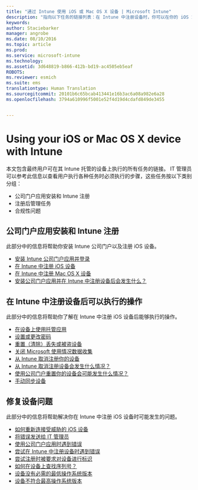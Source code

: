 ```yaml
---
title: "通过 Intune 使用 iOS 或 Mac OS X 设备 | Microsoft Intune"
description: "指向以下任务的链接列表：在 Intune 中注册设备时，你可以在你的 iOS 或 Mac OS X 移动设备上执行的任务"
keywords: 
author: Staciebarker
manager: angrobe
ms.date: 08/10/2016
ms.topic: article
ms.prod: 
ms.service: microsoft-intune
ms.technology: 
ms.assetid: 3d648819-b866-412b-bd19-ac4505eb5eaf
ROBOTS: 
ms.reviewer: esmich
ms.suite: ems
translationtype: Human Translation
ms.sourcegitcommit: 20101b6c65bcab413441e16b3ac6a08a982e6a28
ms.openlocfilehash: 3794a610996f5001e52f4d19d4cdafd849de3455


---
```


# Using your iOS or Mac OS X device with Intune

本文包含最终用户可在其 Intune 托管的设备上执行的所有任务的链接。 IT 管理员可以参考此信息以查看用户执行各种任务时必须执行的步骤，这些任务按以下类别分组：
- 公司门户应用安装和 Intune 注册
- 注册后管理任务
- 合规性问题

## 公司门户应用安装和 Intune 注册

此部分中的信息将帮助你安装 Intune 公司门户以及注册 iOS 设备。

- [安装 Intune 公司门户应用并登录](install-and-sign-in-to-the-intune-company-portal-app-ios.md)
- [在 Intune 中注册 iOS 设备](enroll-your-device-in-intune-ios.md)
- [在 Intune 中注册 Mac OS X 设备](enroll-your-device-in-intune-mac-os-x.md)
- [安装公司门户应用并在 Intune 中注册设备后会发生什么？](what-happens-if-you-install-the-Company-Portal-app-and-enroll-your-device-in-intune-ios.md)

## 在 Intune 中注册设备后可以执行的操作

此部分中的信息将帮助你了解在 Intune 中注册 iOS 设备后能够执行的操作。

- [在设备上使用托管应用](use-managed-apps-on-your-device-ios.md)
- [设置或更改密码](set-or-change-your-passcode-ios.md)
- [重置（清除）丢失或被盗设备](reset-erase-your-lost-or-stolen-device-ios.md)
- [关闭 Microsoft 使用情况数据收集](turn-off-microsoft-usage-data-collection-ios.md)
- [从 Intune 取消注册你的设备](unenroll-your-device-from-intune-ios.md)
- [从 Intune 取消注册设备会发生什么情况？](what-happens-if-you-unenroll-your-device-from-intune-ios.md)
- [使用公司门户重置你的设备会可能发生什么情况？](what-happens-if-you-reset-your-device-using-the-company-portal-ios.md)
- [手动同步设备](sync-your-device-manually-ios.md)

## 修复设备问题

此部分中的信息将帮助解决你在 Intune 中注册 iOS 设备时可能发生的问题。

- [如何重新连接受威胁的 iOS 设备](how-to-reconnect-a-compromised-ios-device.md)
- [将错误发送给 IT 管理员](send-errors-to-your-it-admin-ios.md)
- [使用公司门户应用时遇到错误](you-get-an-error-while-using-the-company-portal-app-ios.md)
- [尝试在 Intune 中注册设备时遇到错误](you-see-errors-while-trying-to-enroll-your-device-in-intune-ios.md)
- [尝试注册时被要求对设备进行标识](you-are-asked-to-identify-your-device-when-trying-to-enroll-ios.md)
- [如何在设备上查找序列号？](how-do-i-find-the-serial-number-on-my-device-ios.md)
- [设备没有必需的最低操作系统版本](device-doesnt-have-the-required-minimum-operating-system-version-ios.md)
- [设备不符合最高操作系统版本](device-doesnt-comply-with-the-maximum-operating-system-version-ios.md)



<!--HONumber=Aug16_HO5-->


